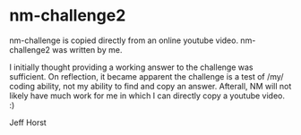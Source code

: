 # nm-challenge2

nm-challenge is copied directly from an online youtube video.
nm-challenge2 was written by me.  

I initially thought providing a working answer to the challenge was sufficient.  On reflection, it became apparent the challenge is a test of /my/ coding ability, not my ability to find and copy an answer.  Afterall, NM will not likely have much work for me in which I can directly copy a youtube video.  :)

Jeff Horst
